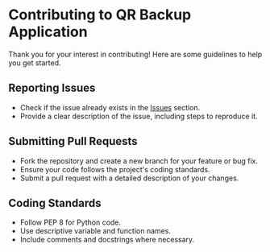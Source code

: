 # Contributing to QR Backup Application

Thank you for your interest in contributing! Here are some guidelines to help you get started.

## Reporting Issues
- Check if the issue already exists in the [Issues](https://github.com/your-username/qr-backup-app/issues) section.
- Provide a clear description of the issue, including steps to reproduce it.

## Submitting Pull Requests
- Fork the repository and create a new branch for your feature or bug fix.
- Ensure your code follows the project's coding standards.
- Submit a pull request with a detailed description of your changes.

## Coding Standards
- Follow PEP 8 for Python code.
- Use descriptive variable and function names.
- Include comments and docstrings where necessary.